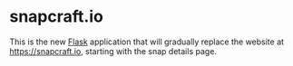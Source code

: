 # snapcraft.io

This is the new [Flask](http://flask.pocoo.org/) application that will gradually replace the website at https://snapcraft.io, starting with the snap details page.

